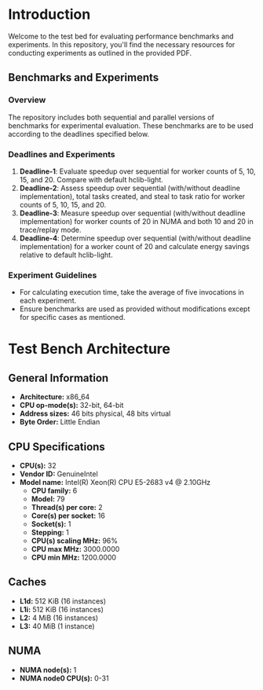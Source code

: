 # Introduction

Welcome to the test bed for evaluating performance benchmarks and experiments. In this repository, you'll find the necessary resources for conducting experiments as outlined in the provided PDF.

## Benchmarks and Experiments

### Overview
The repository includes both sequential and parallel versions of benchmarks for experimental evaluation. These benchmarks are to be used according to the deadlines specified below.

### Deadlines and Experiments
1. **Deadline-1**: Evaluate speedup over sequential for worker counts of 5, 10, 15, and 20. Compare with default hclib-light.
2. **Deadline-2**: Assess speedup over sequential (with/without deadline implementation), total tasks created, and steal to task ratio for worker counts of 5, 10, 15, and 20.
3. **Deadline-3**: Measure speedup over sequential (with/without deadline implementation) for worker counts of 20 in NUMA and both 10 and 20 in trace/replay mode.
4. **Deadline-4**: Determine speedup over sequential (with/without deadline implementation) for a worker count of 20 and calculate energy savings relative to default hclib-light.

### Experiment Guidelines
- For calculating execution time, take the average of five invocations in each experiment.
- Ensure benchmarks are used as provided without modifications except for specific cases as mentioned.


# Test Bench Architecture

## General Information
- **Architecture:** x86_64
- **CPU op-mode(s):** 32-bit, 64-bit
- **Address sizes:** 46 bits physical, 48 bits virtual
- **Byte Order:** Little Endian

## CPU Specifications
- **CPU(s):** 32
- **Vendor ID:** GenuineIntel
- **Model name:** Intel(R) Xeon(R) CPU E5-2683 v4 @ 2.10GHz
  - **CPU family:** 6
  - **Model:** 79
  - **Thread(s) per core:** 2
  - **Core(s) per socket:** 16
  - **Socket(s):** 1
  - **Stepping:** 1
  - **CPU(s) scaling MHz:** 96%
  - **CPU max MHz:** 3000.0000
  - **CPU min MHz:** 1200.0000

## Caches
- **L1d:** 512 KiB (16 instances)
- **L1i:** 512 KiB (16 instances)
- **L2:** 4 MiB (16 instances)
- **L3:** 40 MiB (1 instance)

## NUMA
- **NUMA node(s):** 1
- **NUMA node0 CPU(s):** 0-31
